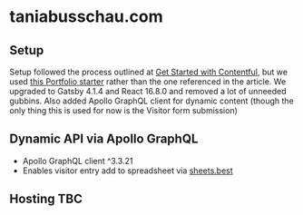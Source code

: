 # taniabusschau.com

## Setup

Setup followed the process outlined at [Get Started with Contentful](https://www.contentful.com/developers/docs/tutorials/general/get-started/#explore-how-the-sample-website-is-built-with-contentful),
but we used [this Portfolio starter](https://github.com/escapemanuele/gatsby-contentful-blog-portfolio) rather than the one referenced in the article.
We upgraded to Gatsby 4.1.4 and React 16.8.0 and removed a lot of unneeded gubbins.
Also added Apollo GraphQL client for dynamic content (though the only thing this is used for now is the Visitor form submission)

## Dynamic API via Apollo GraphQL

- Apollo GraphQL client ^3.3.21
- Enables visitor entry add to spreadsheet via [sheets.best](https://sheets.best/)

## Hosting TBC
